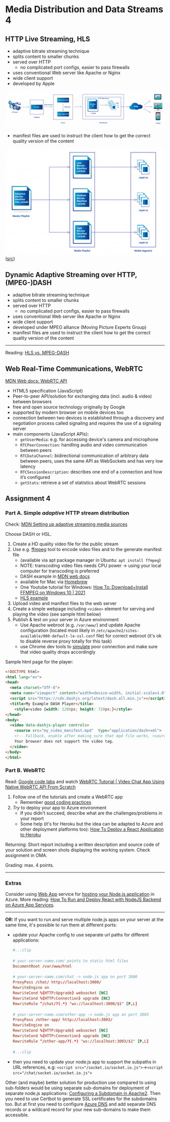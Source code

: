 # Media Distribution and Data Streams 4

## HTTP Live Streaming, HLS

- adaptive bitrate streaming technique
- splits content to smaller chunks
- served over HTTP
  - no complicated port configs, easier to pass firewalls
- uses conventional Web server like Apache or Nginx
- wide client support
- developed by Apple

![HSL Protocol flow](img/hls-protocol-flow.png)  

- manifest files are used to instruct the client how to get the correct quality version of the content

![HSL Protocol flow](img/hls-manifests.png)  
([src](https://www.synopi.com/hls-http-live-streaming))

## Dynamic Adaptive Streaming over HTTP, (MPEG-)DASH

- adaptive bitrate streaming technique
- splits content to smaller chunks
- served over HTTP
  - no complicated port configs, easier to pass firewalls
- uses conventional Web server like Apache or Nginx
- wide client support
- developed under MPEG alliance (Moving Picture Experts Group)
- manifest files are used to instruct the client how to get the correct quality version of the content

---

Reading: [HLS vs. MPEG-DASH](https://www.dacast.com/blog/mpeg-dash-vs-hls-what-you-should-know/)

## Web Real-Time Communications, WebRTC

[MDN Web docs: WebRTC API](https://developer.mozilla.org/en-US/docs/Web/API/WebRTC_API)

- HTML5 specification (JavaScript)
- Peer-to-peer API/solution for exchanging data (incl. audio & video) between browsers
- free and open source technology originally by Google
- supported by modern browser on mobile devices too
- connection between two devices is established through a discovery and negotiation process called signaling and requires the use of a signaling server
- main components (JavaScript APIs):
  - `getUserMedia`: e.g. for accessing device's camera and microphone
  - `RTCPeerConnection`: handling audio and video communication between peers
  - `RTCDataChannel`: bidirectional communication of arbitrary data between peers, uses the same API as WebSockets and has very low latency
  - `RTCSessionDescription`: describes one end of a connection and how it’s configured
  - `getStats`: retrieve a set of statistics about WebRTC sessions

## Assignment 4

### Part A. Simple _adaptive_ HTTP stream distribution

Check: [MDN Setting up adaptive streaming media sources](https://developer.mozilla.org/en-US/docs/Web/Guide/Audio_and_video_delivery/Setting_up_adaptive_streaming_media_sources)

Choose DASH or HSL.

1. Create a HD quality video file for the public stream
1. Use e.g. [ffmpeg](https://ffmpeg.org/) tool to encode video files and to the generate manifest file
    - (available via apt package manager in Ubuntu: `apt install ffmpeg`)
    - NOTE: transcoding video files needs CPU power -> using your local computer for transcoding is preferred
    - DASH example in [MDN web docs](https://developer.mozilla.org/en-US/docs/Web/Media/DASH_Adaptive_Streaming_for_HTML_5_Video)
    - available for Mac via [Homebrew](https://formulae.brew.sh/formula/ffmpeg)
    - One Youtube tutorial for Windows: [How To: Download+Install FFMPEG on Windows 10 | 2021](https://www.youtube.com/watch?v=r1AtmY-RMyQ)
    - [HLS example](https://ottverse.com/hls-packaging-using-ffmpeg-live-vod/)
1. Upload video and manifest files to the web server
1. Create a simple webpage including `<video>` element for serving and playing the video (see sample html below)
1. Publish & test on your server in Azure environment
    - Use Apache webroot (e.g. `/var/www/`) and update Apache configuration (located most likely in `/etc/apache2/sites-available/000-default-le-ssl.conf` file) for correct webroot (it's ok to disable reverse proxy totally for this task)
    - use Chrome dev tools to [simulate](https://www.browserstack.com/guide/how-to-perform-network-throttling-in-chrome) poor connection and make sure that video quality drops accordingly

Sample html page for the player:

```html
<!DOCTYPE html>
<html lang="en">
<head>
  <meta charset="UTF-8">
  <meta name="viewport" content="width=device-width, initial-scale=1.0">
  <script src="https://cdn.dashjs.org/latest/dash.all.min.js"></script>
  <title>My Example DASH Player</title>
    <style>video {width: 1280px; height: 720px;}</style>
</head>
<body>
  <video data-dashjs-player controls>
    <source src="my_video_manifest.mpd"  type="application/dash+xml">
    <!-- Fallback, enable after making sure that mpd file works, <source src="example-vid.mp4"> -->
    Your browser does not support the video tag.
  </video>
</body>
</html>
```

### Part B. WebRTC

Read: [Google code labs](https://codelabs.developers.google.com/codelabs/webrtc-web) and watch [WebRTC Tutorial | Video Chat App Using Native WebRTC API From Scratch](https://www.youtube.com/watch?v=JhyY8LdAQHU)

1. Follow one of the tutorials and create a WebRTC app
    - Remember [good coding practices](https://gist.github.com/mattpe/31fe23e372925cf13693a34bf09c92ad)
1. _Try_ to deploy your app to Azure environment
    - If you didn't succeed, describe what are the challenges/problems in your report
    - Some help (it's for Heroku but the idea can be adapted to Azure and other deployment platforms too): [How To Deploy a React Application to Heroku](https://www.youtube.com/watch?v=RQcWKcMa_Jc)

Returning: Short report including a written description and source code of your solution and screen shots displaying the working system. Check assignment in OMA.  

Grading: max. 4 points.

---

### Extras

Consider using [Web App](https://docs.microsoft.com/en-us/azure/app-service/?WT.mc_id=Portal-Microsoft_Azure_Marketplace) service for [hosting your Node.js application](https://docs.microsoft.com/en-us/azure/app-service/quickstart-nodejs?pivots=platform-linux) in Azure. More reading: [How To Run and Deploy React with NodeJS Backend on Azure App Services](https://medium.com/bb-tutorials-and-thoughts/how-to-run-and-deploy-react-with-nodejs-backend-on-azure-app-services-b853f6e5234f).

---

**OR:** If you want to run and serve multiple node.js apps on your server at the same time, it's possible to run them at different ports:

- update your Apache config to use separate url paths for different applications:

  ```conf
  #...clip

  # your-server-name.com/ points to static html files 
  DocumentRoot /var/www/html

  # your-server-name.com/chat -> node.js app on port 3000
  ProxyPass /chat/ http://localhost:3000/
  RewriteEngine on
  RewriteCond %{HTTP:Upgrade} websocket [NC]
  RewriteCond %{HTTP:Connection} upgrade [NC]
  RewriteRule ^/chat/?(.*) "ws://localhost:3000/$1" [P,L]
  
  # your-server-name.com/other-app -> node.js app on port 3003
  ProxyPass /other-app/ http://localhost:3003/
  RewriteEngine on
  RewriteCond %{HTTP:Upgrade} websocket [NC]
  RewriteCond %{HTTP:Connection} upgrade [NC]
  RewriteRule ^/other-app/?(.*) "ws://localhost:3003/$1" [P,L]
  
  #...clip

  ```

- then you need to update your node.js app to support the subpaths in URL references, e.g: `<script src="/socket.io/socket.io.js">`->`<script src="/chat/socket.io/socket.io.js">`

Other (and maybe) better solution for production use compared to using sub-folders would be using separate sub-domains for deployment of separate node.js applications: [Configuring a Subdomain in Apache2](https://codeburst.io/configuring-a-subdomain-in-apache2-f7a8b316b42c). Then you need to use Certbot to generate SSL certificates for the subdomains too. But at first you need to configure [Azure DNS](https://docs.microsoft.com/en-us/azure/dns/dns-zones-records) and add separate DNS records or a wildcard record for your new sub-domains to make them accessible.
